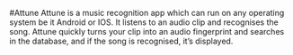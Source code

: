 #Attune
Attune is a music recognition app which can run on any operating system be it Android or IOS. 
It listens to an audio clip and recognises the song.
Attune quickly turns your clip into an audio fingerprint and searches in the database, and if the song is recognised, it’s displayed.
